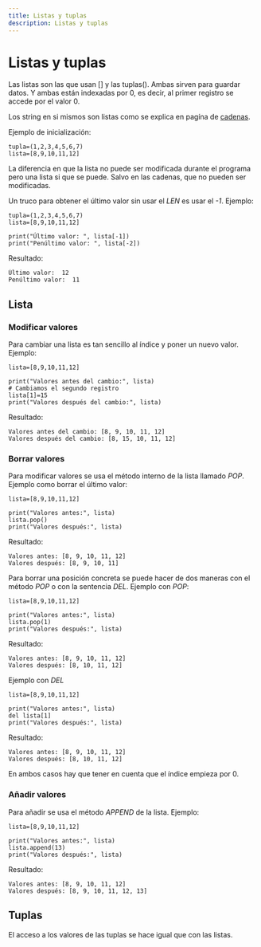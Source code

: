 ```yaml
---
title: Listas y tuplas
description: Listas y tuplas
---
```


# Listas y tuplas

Las listas son las que usan [] y las tuplas(). Ambas sirven para guardar datos. Y ambas están indexadas por 0, es decir, al primer registro se accede por el valor 0.

Los string en si mismos son listas como se explica en pagína de [cadenas](/docs/python/sentencias/cadenas.md).

Ejemplo de inicialización:

```tpl
tupla=(1,2,3,4,5,6,7)
lista=[8,9,10,11,12]
```

La diferencia en que la lista no puede ser modificada durante el programa pero una lista si que se puede. Salvo en las cadenas, que no pueden ser modificadas.

Un truco para obtener el último valor sin usar el *LEN* es usar el *-1*. Ejemplo:
```tpl
tupla=(1,2,3,4,5,6,7)
lista=[8,9,10,11,12]

print("Último valor: ", lista[-1])
print("Penúltimo valor: ", lista[-2])
```
Resultado:
```
Último valor:  12
Penúltimo valor:  11
```

## Lista

### Modificar valores
Para cambiar una lista es tan sencillo al índice y poner un nuevo valor. Ejemplo:
```tpl
lista=[8,9,10,11,12]

print("Valores antes del cambio:", lista)
# Cambiamos el segundo registro
lista[1]=15
print("Valores después del cambio:", lista)
```
Resultado:
```
Valores antes del cambio: [8, 9, 10, 11, 12]
Valores después del cambio: [8, 15, 10, 11, 12]
```

### Borrar valores

Para modificar valores se usa el método interno de la lista llamado *POP*. Ejemplo como borrar el último valor:

```tpl
lista=[8,9,10,11,12]

print("Valores antes:", lista)
lista.pop()
print("Valores después:", lista)
```
Resultado:
```
Valores antes: [8, 9, 10, 11, 12]
Valores después: [8, 9, 10, 11]
```

Para borrar una posición concreta se puede hacer de dos maneras con el método *POP* o con la sentencia *DEL*. Ejemplo con *POP*:

```tpl
lista=[8,9,10,11,12]

print("Valores antes:", lista)
lista.pop(1)
print("Valores después:", lista)
```
Resultado:
```
Valores antes: [8, 9, 10, 11, 12]
Valores después: [8, 10, 11, 12]
```
Ejemplo con *DEL*
```tpl
lista=[8,9,10,11,12]

print("Valores antes:", lista)
del lista[1]
print("Valores después:", lista)
```
Resultado:
```
Valores antes: [8, 9, 10, 11, 12]
Valores después: [8, 10, 11, 12]
```
En ambos casos hay que tener en cuenta que el índice empieza por 0.

### Añadir valores

Para añadir se usa el método *APPEND* de la lista. Ejemplo:
```tpl
lista=[8,9,10,11,12]

print("Valores antes:", lista)
lista.append(13)
print("Valores después:", lista)
```
Resultado:
```
Valores antes: [8, 9, 10, 11, 12]
Valores después: [8, 9, 10, 11, 12, 13]
```


## Tuplas

El acceso a los valores de las tuplas se hace igual que con las listas.  